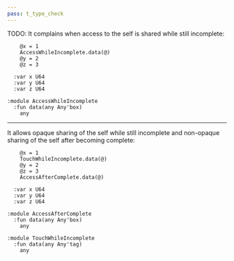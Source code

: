 ```yaml
---
pass: t_type_check
---
```


TODO: It complains when access to the self is shared while still incomplete:

```savi
    @x = 1
    AccessWhileIncomplete.data(@)
    @y = 2
    @z = 3

  :var x U64
  :var y U64
  :var z U64

:module AccessWhileIncomplete
  :fun data(any Any'box)
    any
```

---

It allows opaque sharing of the self while still incomplete and non-opaque sharing of the self after becoming complete:

```savi
    @x = 1
    TouchWhileIncomplete.data(@)
    @y = 2
    @z = 3
    AccessAfterComplete.data(@)

  :var x U64
  :var y U64
  :var z U64

:module AccessAfterComplete
  :fun data(any Any'box)
    any

:module TouchWhileIncomplete
  :fun data(any Any'tag)
    any
```

